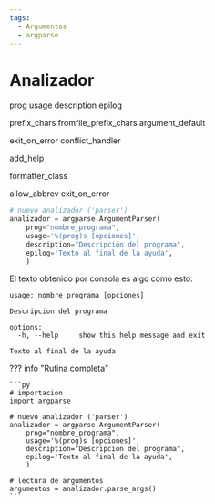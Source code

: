 ```yaml
---
tags:
  - Argumentos
  - argparse
---
```


# Analizador




prog
usage
description
epilog

prefix_chars
fromfile_prefix_chars
argument_default

exit_on_error 
conflict_handler


add_help

formatter_class

allow_abbrev
exit_on_error





```py
# nuevo analizador ('parser') 
analizador = argparse.ArgumentParser(
    prog="nombre_programa",
    usage='%(prog)s [opciones]',
    description="Descripción del programa",
    epilog='Texto al final de la ayuda',
    )
```

El texto obtenido por consola es algo como esto:

```
usage: nombre_programa [opciones]

Descripcion del programa

options:
  -h, --help     show this help message and exit

Texto al final de la ayuda
```

??? info "Rutina completa"


    ```py
    # importacion
    import argparse

    # nuevo analizador ('parser') 
    analizador = argparse.ArgumentParser(
        prog="nombre_programa",
        usage='%(prog)s [opciones]',
        description="Descripcion del programa",
        epilog='Texto al final de la ayuda',
        )

    # lectura de argumentos
    argumentos = analizador.parse_args()
    ```







